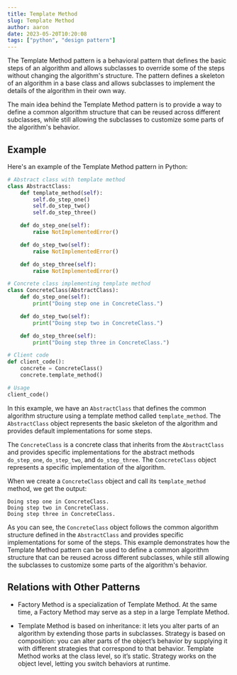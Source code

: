 ```yaml
---
title: Template Method
slug: Template Method
author: aaron
date: 2023-05-20T10:20:08
tags: ["python", "design pattern"]
---
```



The Template Method pattern is a behavioral pattern that defines the basic steps of an algorithm and allows subclasses to override some of the steps without changing the algorithm's structure. The pattern defines a skeleton of an algorithm in a base class and allows subclasses to implement the details of the algorithm in their own way.

The main idea behind the Template Method pattern is to provide a way to define a common algorithm structure that can be reused across different subclasses, while still allowing the subclasses to customize some parts of the algorithm's behavior.

## Example

Here's an example of the Template Method pattern in Python:

```python
# Abstract class with template method
class AbstractClass:
    def template_method(self):
        self.do_step_one()
        self.do_step_two()
        self.do_step_three()

    def do_step_one(self):
        raise NotImplementedError()

    def do_step_two(self):
        raise NotImplementedError()

    def do_step_three(self):
        raise NotImplementedError()

# Concrete class implementing template method
class ConcreteClass(AbstractClass):
    def do_step_one(self):
        print("Doing step one in ConcreteClass.")

    def do_step_two(self):
        print("Doing step two in ConcreteClass.")

    def do_step_three(self):
        print("Doing step three in ConcreteClass.")

# Client code
def client_code():
    concrete = ConcreteClass()
    concrete.template_method()

# Usage
client_code()
```

In this example, we have an `AbstractClass` that defines the common algorithm structure using a template method called `template_method`. The `AbstractClass` object represents the basic skeleton of the algorithm and provides default implementations for some steps.

The `ConcreteClass` is a concrete class that inherits from the `AbstractClass` and provides specific implementations for the abstract methods `do_step_one`, `do_step_two`, and `do_step_three`. The `ConcreteClass` object represents a specific implementation of the algorithm.

When we create a `ConcreteClass` object and call its `template_method` method, we get the output:

```
Doing step one in ConcreteClass.
Doing step two in ConcreteClass.
Doing step three in ConcreteClass.
```

As you can see, the `ConcreteClass` object follows the common algorithm structure defined in the `AbstractClass` and provides specific implementations for some of the steps. This example demonstrates how the Template Method pattern can be used to define a common algorithm structure that can be reused across different subclasses, while still allowing the subclasses to customize some parts of the algorithm's behavior.

## Relations with Other Patterns

- Factory Method is a specialization of Template Method. At the same time, a Factory Method may serve as a step in a large Template Method.

- Template Method is based on inheritance: it lets you alter parts of an algorithm by extending those parts in subclasses. Strategy is based on composition: you can alter parts of the object’s behavior by supplying it with different strategies that correspond to that behavior. Template Method works at the class level, so it’s static. Strategy works on the object level, letting you switch behaviors at runtime.
